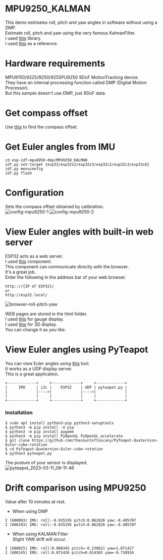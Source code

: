 # MPU9250_KALMAN
This demo estimates roll, pitch and yaw angles in software without using a DMP.   
Estimate roll, pitch and yaw using the very famous KalmanFilter.   
I used [this](https://github.com/TKJElectronics/KalmanFilter) library.   
I used [this](https://github.com/TKJElectronics/Example-Sketch-for-IMU-including-Kalman-filter/tree/master/IMU/MPU6050_HMC5883L) as a reference.   

# Hardware requirements
MPU9150/9225/9250/9255PU9250 9DoF MotionTracking device.   
They have an internal processing function called DMP (Digital Motion Processor).   
But this sample doesn't use DMP, just 9DoF data.   

# Get compass offset
Use [this](https://github.com/nopnop2002/esp-idf-mpu6050-dmp/tree/main/AK8963_CALIBRATE) to find the compass offset.


# Get Euler angles from IMU
```
cd esp-idf-mpu6050-dmp/MPU9250_KALMAN
idf.py set-target {esp32/esp32s2/esp32s3/esp32c2/esp32c3/esp32c6}
idf.py menuconfig
idf.py flash
```

# Configuration
Sets the compass offset obtained by calibration.   
![config-mpu9250-1](https://user-images.githubusercontent.com/6020549/227431656-0a076ccd-7cad-4fd0-a33f-1564cd773b98.jpg)
![config-mpu9250-2](https://user-images.githubusercontent.com/6020549/227431659-2d08a2f9-bfba-4491-a18f-e9fcdde918fe.jpg)

# View Euler angles with built-in web server   
ESP32 acts as a web server.   
I used [this](https://github.com/Molorius/esp32-websocket) component.   
This component can communicate directly with the browser.   
It's a great job.   
Enter the following in the address bar of your web browser.   
```
http:://{IP of ESP32}/
or
http://esp32.local/
```

![browser-roll-pitch-yaw](https://user-images.githubusercontent.com/6020549/232365926-ccc6198b-42ec-44f7-891d-6caa93c3411c.JPG)

WEB pages are stored in the html folder.   
I used [this](https://canvas-gauges.com/) for gauge display.   
I used [this](https://threejs.org/) for 3D display.   
You can change it as you like.   

# View Euler angles using PyTeapot   
You can view Euler angles using [this](https://github.com/thecountoftuscany/PyTeapot-Quaternion-Euler-cube-rotation) tool.   
It works as a UDP display server.   
This is a great application.   

```
+-------------+     +-------------+     +-------------+
|     IMU     | i2c |    ESP32    | UDP | pyteapot.py |
|             |---->|             |---->|             |
|             |     |             |     |             |
+-------------+     +-------------+     +-------------+
```

### Installation
```
$ sudo apt install python3-pip python3-setuptools
$ python3 -m pip install -U pip
$ python3 -m pip install pygame
$ python3 -m pip install PyOpenGL PyOpenGL_accelerate
$ git clone https://github.com/thecountoftuscany/PyTeapot-Quaternion-Euler-cube-rotation
$ cd PyTeapot-Quaternion-Euler-cube-rotation
$ python3 pyteapot.py
```

The posture of your sensor is displayed.   
![pyteapot_2023-03-11_09-11-46](https://user-images.githubusercontent.com/6020549/224452173-2350704d-1fc4-4a12-8324-434c11f62c52.png)


# Drift comparison using MPU9250
Value after 10 minutes at rest.   
- When using DMP   
```
I (600093) IMU: roll:-0.035195 pitch:0.062826 yaw:-0.405707
I (600193) IMU: roll:-0.035195 pitch:0.062826 yaw:-0.405707
```

- When using KALMAN Filter   
Slight YAW drift will occur.   
```
I (600025) IMU: roll:0.008345 pitch=-0.230621 yaw=1.071427
I (600145) IMU: roll:0.071426 pitch=0.014303 yaw=-0.710934
```

